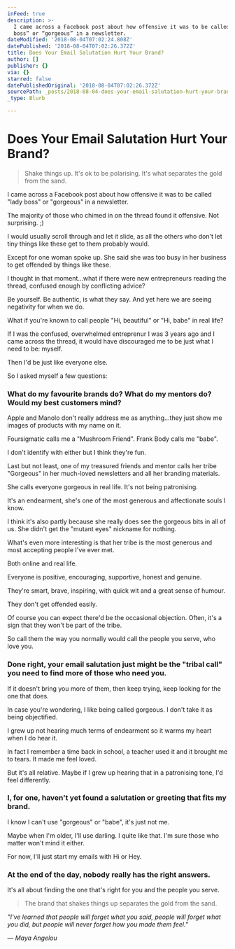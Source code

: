 ```yaml
---
inFeed: true
description: >-
  I came across a Facebook post about how offensive it was to be called “lady
  boss” or “gorgeous” in a newsletter.
dateModified: '2018-08-04T07:02:24.808Z'
datePublished: '2018-08-04T07:02:26.372Z'
title: Does Your Email Salutation Hurt Your Brand?
author: []
publisher: {}
via: {}
starred: false
datePublishedOriginal: '2018-08-04T07:02:26.372Z'
sourcePath: _posts/2018-08-04-does-your-email-salutation-hurt-your-brand.md
_type: Blurb

---
```

# Does Your Email Salutation Hurt Your Brand?

> Shake things up. It's ok to be polarising. It's what separates the gold from the sand.

I came across a Facebook post about how offensive it was to be called "lady boss" or "gorgeous" in a newsletter.

The majority of those who chimed in on the thread found it offensive. Not surprising. ;)

I would usually scroll through and let it slide, as all the others who don't let tiny things like these get to them probably would.

Except for one woman spoke up. She said she was too busy in her business to get offended by things like these.

I thought in that moment...what if there were new entrepreneurs reading the thread, confused enough by conflicting advice?

Be yourself. Be authentic, is what they say. And yet here we are seeing negativity for when we do.

What if you're known to call people "Hi, beautiful" or "Hi, babe" in real life?

If I was the confused, overwhelmed entreprenur I was 3 years ago and I came across the thread, it would have discouraged me to be just what I need to be: myself.

Then I'd be just like everyone else.

So I asked myself a few questions:

### What do my favourite brands do? What do my mentors do? Would my best customers mind?

Apple and Manolo don't really address me as anything...they just show me images of products with my name on it.

Foursigmatic calls me a "Mushroom Friend". Frank Body calls me "babe".

I don't identify with either but I think they're fun.

Last but not least, one of my treasured friends and mentor calls her tribe "Gorgeous" in her much-loved newsletters and all her branding materials.

She calls everyone gorgeous in real life. It's not being patronising. 

It's an endearment, she's one of the most generous and affectionate souls I know. 

I think it's also partly because she really does see the gorgeous bits in all of us. She didn't get the "mutant eyes" nickname for nothing.

What's even more interesting is that her tribe is the most generous and most accepting people I've ever met. 

Both online and real life.

Everyone is positive, encouraging, supportive, honest and genuine.

They're smart, brave, inspiring, with quick wit and a great sense of humour.

They don't get offended easily. 

Of course you can expect there'd be the occasional objection. Often, it's a sign that they won't be part of the tribe.

So call them the way you normally would call the people you serve, who love you.

### Done right, your email salutation just might be the "tribal call" you need to find more of those who need you.

If it doesn't bring you more of them, then keep trying, keep looking for the one that does.

In case you're wondering, I like being called gorgeous. I don't take it as being objectified. 

I grew up not hearing much terms of endearment so it warms my heart when I do hear it.

In fact I remember a time back in school, a teacher used it and it brought me to tears. It made me feel loved.

But it's all relative. Maybe if I grew up hearing that in a patronising tone, I'd feel differently.

### I, for one, haven't yet found a salutation or greeting that fits my brand.

I know I can't use "gorgeous" or "babe", it's just not me. 

Maybe when I'm older, I'll use darling. I quite like that. I'm sure those who matter won't mind it either.

For now, I'll just start my emails with Hi or Hey.

### At the end of the day, nobody really has the right answers. 

It's all about finding the one that's right for you and the people you serve.

> The brand that shakes things up separates the gold from the sand.
> 

_"I've learned that people will forget what you said, people will forget what you did, but people will never forget how you made them feel."_

_― Maya Angelou_